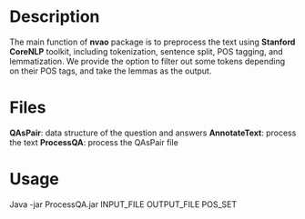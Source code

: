 # Description
The main function of **nvao** package is to preprocess the text using **Stanford CoreNLP** toolkit, including tokenization, sentence split, POS tagging, and lemmatization. We provide the option to filter out some tokens depending on their POS tags, and take the lemmas as the output.

# Files
**QAsPair**: data structure of the question and answers
**AnnotateText**: process the text
**ProcessQA**: process the QAsPair file

# Usage
Java -jar ProcessQA.jar INPUT_FILE OUTPUT_FILE POS_SET


